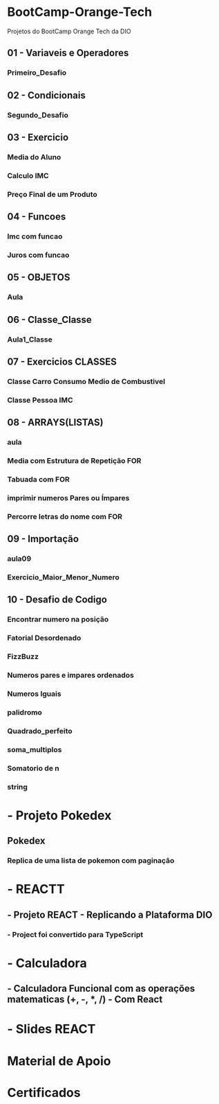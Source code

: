 # BootCamp-Orange-Tech
Projetos do BootCamp Orange Tech da DIO

## 01 - Variaveis e Operadores
 ###  Primeiro_Desafio

## 02 - Condicionais
 ###  Segundo_Desafio

## 03 - Exercicio
 ###  Media do Aluno 
 ###  Calculo IMC
 ###  Preço Final de um Produto

## 04 - Funcoes
 ### Imc com funcao 
 ### Juros com funcao

## 05 - OBJETOS
 ### Aula 

## 06 - Classe_Classe
 ### Aula1_Classe

## 07 - Exercicios CLASSES
 ### Classe Carro Consumo Medio de Combustivel
 ### Classe Pessoa IMC 

## 08 - ARRAYS(LISTAS)
 ### aula
 ### Media com Estrutura de Repetição FOR
 ### Tabuada com FOR
 ### imprimir numeros Pares ou Ímpares 
 ### Percorre letras do nome com FOR

## 09 - Importação 
 ### aula09
 ### Exercicio_Maior_Menor_Numero

## 10 - Desafio de Codigo
 ### Encontrar numero na posição
 ### Fatorial Desordenado
 ### FizzBuzz
 ### Numeros pares e impares ordenados
 ### Numeros Iguais 
 ### palidromo
 ### Quadrado_perfeito
 ### soma_multiplos
 ### Somatorio de n
 ### string 

# - Projeto Pokedex
 ## Pokedex
  ### Replica de uma lista de pokemon com paginação 

# - REACTT
 ## - Projeto REACT - Replicando a Plataforma DIO
 ### - Project foi convertido para TypeScript 

# - Calculadora
 ## - Calculadora Funcional com as operações matematicas (+, -, *, /) - Com React

 

# - Slides REACT

# Material de Apoio

# Certificados

 
